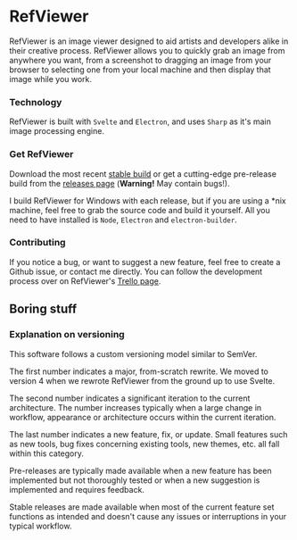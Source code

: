 # RefViewer
RefViewer is an image viewer designed to aid artists and developers alike in their creative process. RefViewer allows you to quickly grab an image from anywhere you want, from a screenshot to dragging an image from your browser to selecting one from your local machine and then display that image while you work. 

### Technology
RefViewer is built with `Svelte` and `Electron`, and uses `Sharp` as it's main image processing engine.

### Get RefViewer
Download the most recent [stable build](https://github.com/starbrat/refviewer/releases/latest) or get a cutting-edge pre-release build from the [releases page](https://github.com/starbrat/refviewer/releases) (**Warning!** May contain bugs!).

I build RefViewer for Windows with each release, but if you are using a *nix machine, feel free to grab the source code and build it yourself. All you need to have installed is `Node`, `Electron` and `electron-builder`.

### Contributing
If you notice a bug, or want to suggest a new feature, feel free to create a Github issue, or contact me directly. You can follow the development process over on RefViewer's [Trello page](https://trello.com/b/NlCLf8lW/refviewer).


## Boring stuff

### Explanation on versioning

This software follows a custom versioning model similar to SemVer.

The first number indicates a major, from-scratch rewrite. We moved to version 4 when we rewrote RefViewer from the ground up to use Svelte.

The second number indicates a significant iteration to the current architecture. The number increases typically when a large change in workflow, appearance or architecture occurs within the current iteration.

The last number indicates a new feature, fix, or update. Small features such as new tools, bug fixes concerning existing tools, new themes, etc. all fall within this category.

Pre-releases are typically made available when a new feature has been implemented but not thoroughly tested or when a new suggestion is implemented and requires feedback.

Stable releases are made available when most of the current feature set functions as intended and doesn't cause any issues or interruptions in your typical workflow.
